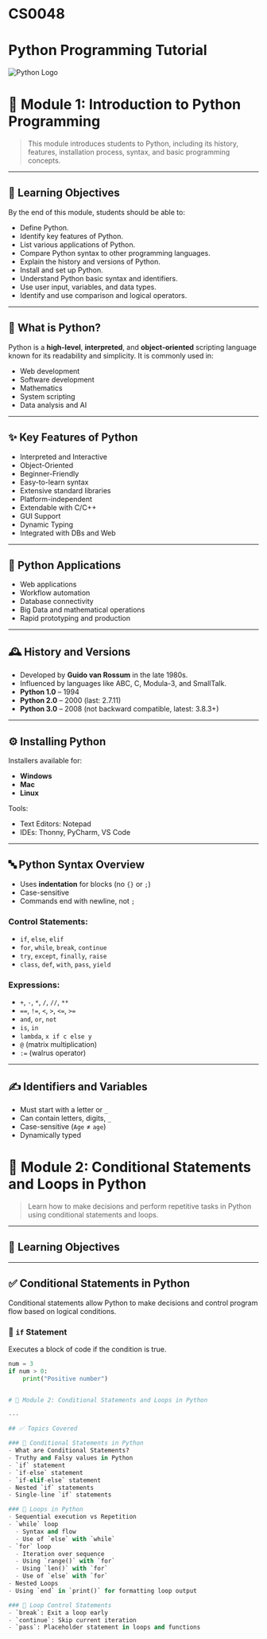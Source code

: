 # CS0048
# Python Programming Tutorial

![Python Logo](https://img.shields.io/badge/Python-3.x-blue?logo=python&logoColor=white)

# 📘 Module 1: Introduction to Python Programming

> This module introduces students to Python, including its history, features, installation process, syntax, and basic programming concepts.

---

## 🎯 Learning Objectives

By the end of this module, students should be able to:

- Define Python.
- Identify key features of Python.
- List various applications of Python.
- Compare Python syntax to other programming languages.
- Explain the history and versions of Python.
- Install and set up Python.
- Understand Python basic syntax and identifiers.
- Use user input, variables, and data types.
- Identify and use comparison and logical operators.

---

## 🐍 What is Python?

Python is a **high-level**, **interpreted**, and **object-oriented** scripting language known for its readability and simplicity. It is commonly used in:

- Web development
- Software development
- Mathematics
- System scripting
- Data analysis and AI

---

## ✨ Key Features of Python

- Interpreted and Interactive
- Object-Oriented
- Beginner-Friendly
- Easy-to-learn syntax
- Extensive standard libraries
- Platform-independent
- Extendable with C/C++
- GUI Support
- Dynamic Typing
- Integrated with DBs and Web

---

## 🧠 Python Applications

- Web applications
- Workflow automation
- Database connectivity
- Big Data and mathematical operations
- Rapid prototyping and production

---

## 🕰️ History and Versions

- Developed by **Guido van Rossum** in the late 1980s.
- Influenced by languages like ABC, C, Modula-3, and SmallTalk.
- **Python 1.0** – 1994  
- **Python 2.0** – 2000 (last: 2.7.11)  
- **Python 3.0** – 2008 (not backward compatible, latest: 3.8.3+)

---

## ⚙️ Installing Python

Installers available for:

- **Windows**
- **Mac**
- **Linux**

Tools:
- Text Editors: Notepad
- IDEs: Thonny, PyCharm, VS Code

---

## 🔤 Python Syntax Overview

- Uses **indentation** for blocks (no `{}` or `;`)
- Case-sensitive
- Commands end with newline, not `;`

### Control Statements:

- `if`, `else`, `elif`
- `for`, `while`, `break`, `continue`
- `try`, `except`, `finally`, `raise`
- `class`, `def`, `with`, `pass`, `yield`

### Expressions:

- `+`, `-`, `*`, `/`, `//`, `**`
- `==`, `!=`, `<`, `>`, `<=`, `>=`
- `and`, `or`, `not`
- `is`, `in`
- `lambda`, `x if c else y`
- `@` (matrix multiplication)
- `:=` (walrus operator)

---

## ✍️ Identifiers and Variables

- Must start with a letter or `_`
- Can contain letters, digits, `_`
- Case-sensitive (`Age` ≠ `age`)
- Dynamically typed

# 🔁 Module 2: Conditional Statements and Loops in Python

> Learn how to make decisions and perform repetitive tasks in Python using conditional statements and loops.

---

## 🎯 Learning Objectives



---

## ✅ Conditional Statements in Python

Conditional statements allow Python to make decisions and control program flow based on logical conditions.

### 🔹 `if` Statement

Executes a block of code if the condition is true.

```python
num = 3
if num > 0:
    print("Positive number")


# 🔁 Module 2: Conditional Statements and Loops in Python

---

## ✅ Topics Covered

### 🔹 Conditional Statements in Python
- What are Conditional Statements?
- Truthy and Falsy values in Python
- `if` statement
- `if-else` statement
- `if-elif-else` statement
- Nested `if` statements
- Single-line `if` statements

### 🔹 Loops in Python
- Sequential execution vs Repetition
- `while` loop
  - Syntax and flow
  - Use of `else` with `while`
- `for` loop
  - Iteration over sequence
  - Using `range()` with `for`
  - Using `len()` with `for`
  - Use of `else` with `for`
- Nested Loops
- Using `end` in `print()` for formatting loop output

### 🔹 Loop Control Statements
- `break`: Exit a loop early
- `continue`: Skip current iteration
- `pass`: Placeholder statement in loops and functions


